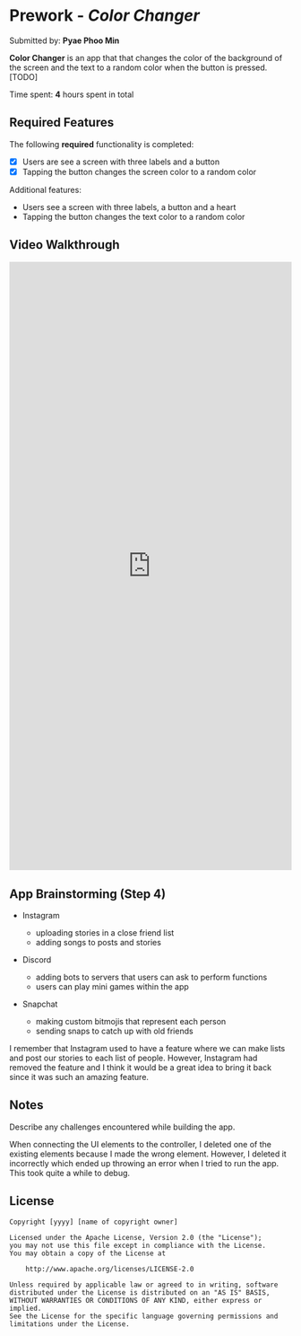 # Prework - *Color Changer*

Submitted by: **Pyae Phoo Min**

**Color Changer** is an app that that changes the color of the background of the screen and the text to a random color when the button is pressed.[TODO] 

Time spent: **4** hours spent in total

## Required Features

The following **required** functionality is completed:

- [X] Users are see a screen with three labels and a button
- [X] Tapping the button changes the screen color to a random color

Additional features:

- Users see a screen with three labels, a button and a heart
- Tapping the button changes the text color to a random color
 
## Video Walkthrough

<div style="position: relative; padding-bottom: 215.1696606786427%; height: 0;"><iframe src="https://www.loom.com/embed/a00107008f40488480ad0e3854f96ca4?sid=28412275-6b0f-40db-825d-e593af76e147" frameborder="0" webkitallowfullscreen mozallowfullscreen allowfullscreen style="position: absolute; top: 0; left: 0; width: 100%; height: 100%;"></iframe></div>

## App Brainstorming (Step 4)

- Instagram
  - uploading stories in a close friend list
  - adding songs to posts and stories
  
- Discord
  - adding bots to servers that users can ask to perform functions
  - users can play mini games within the app
  
- Snapchat
  - making custom bitmojis that represent each person
  - sending snaps to catch up with old friends
  
I remember that Instagram used to have a feature where we can make lists and post our stories to each list of people. However, Instagram had removed the feature and I think it would be a great idea to bring it back since it was such an amazing feature. 

## Notes

Describe any challenges encountered while building the app.

When connecting the UI elements to the controller, I deleted one of the existing elements because I made the wrong element. However, I deleted it incorrectly which ended up throwing an error when I tried to run the app. This took quite a while to debug.

## License

    Copyright [yyyy] [name of copyright owner]

    Licensed under the Apache License, Version 2.0 (the "License");
    you may not use this file except in compliance with the License.
    You may obtain a copy of the License at

        http://www.apache.org/licenses/LICENSE-2.0

    Unless required by applicable law or agreed to in writing, software
    distributed under the License is distributed on an "AS IS" BASIS,
    WITHOUT WARRANTIES OR CONDITIONS OF ANY KIND, either express or implied.
    See the License for the specific language governing permissions and
    limitations under the License.
